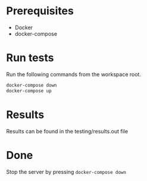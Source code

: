 # Prerequisites
- Docker
- docker-compose

# Run tests
Run the following commands from the workspace root.

```bash
docker-compose down
docker-compose up
```

# Results
Results can be found in the testing/results.out file

# Done
Stop the server by pressing `docker-compose down`